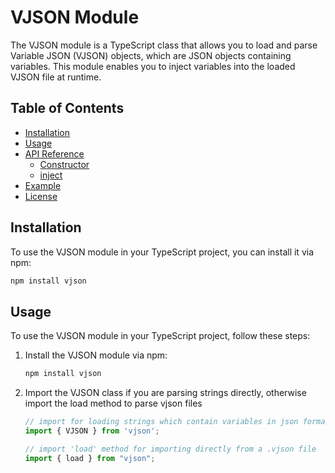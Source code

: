 # VJSON Module

The VJSON module is a TypeScript class that allows you to load and parse Variable JSON (VJSON) objects, which are JSON objects containing variables. This module enables you to inject variables into the loaded VJSON file at runtime.

## Table of Contents

- [Installation](#installation)
- [Usage](#usage)
- [API Reference](#api-reference)
  - [Constructor](#constructor)
  - [inject](#inject)
- [Example](#example)
- [License](#license)

## Installation

To use the VJSON module in your TypeScript project, you can install it via npm:

```bash
npm install vjson
```

## Usage

To use the VJSON module in your TypeScript project, follow these steps:

1. Install the VJSON module via npm:

   ```bash
   npm install vjson
   ```

2. Import the VJSON class if you are parsing strings directly, otherwise import the load method to parse vjson files
    ```typescript
    // import for loading strings which contain variables in json format
    import { VJSON } from 'vjson';
    ```

    ```typescript
    // import 'load' method for importing directly from a .vjson file
    import { load } from "vjson";
    ```

